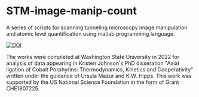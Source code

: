 # STM-image-manip-count
A series of scripts for scanning tunneling microscopy image manipulation and atomic level quantification using matlab programming language.

[![DOI](https://zenodo.org/badge/530359759.svg)](https://zenodo.org/badge/latestdoi/530359759)

The works were completed at Washington State University in 2022 for analysis of data appearing in Kristen Johnson's PhD disseration "Axial ligation of Cobalt Porphyrins: Thermodynamics, Kinetics and Cooperativity" written under the guidance of Ursula Mazur and K.W. Hipps. 
This work was supported by the US National Science Foundation in the form of Grant CHE1807225. 
